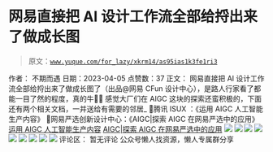 # 网易直接把 AI 设计工作流全部给捋出来了做成长图

> 原文：[`www.yuque.com/for_lazy/xkrm14/as95ias1k3fe1ri3`](https://www.yuque.com/for_lazy/xkrm14/as95ias1k3fe1ri3)

<ne-p id="uc2444aa9" data-lake-id="uc2444aa9">作者： 不期而遇</ne-p> <ne-p id="ub3db16d3" data-lake-id="ub3db16d3">日期：2023-04-05</ne-p> <ne-p id="u034aba4e" data-lake-id="u034aba4e">点赞数：37</ne-p> <ne-hole id="ub0daeb95" data-lake-id="ub0daeb95"><ne-card data-card-name="hr" data-card-type="block" id="LqlNg" data-event-boundary="card"><ne-p id="u72307e41" data-lake-id="u72307e41">正文：</ne-p> <ne-p id="u5428e7ad" data-lake-id="u5428e7ad">网易直接把 AI 设计工作流全部给捋出来了做成长图了（出品@网易 CFun 设计中心），是路人行家看了都能一目了然的程度，真的牛👏🏻 感觉大厂们在 AIGC 这块的探索还蛮积极的，下面还有两个相关文档，一并送给有需要的邻居_ 🐧腾讯 ISUX ：《运用 AIGC 人工智能生产内容》 🐷网易严选创新设计中心：《AIGC|探索 AIGC 在网易严选中的应用》 [运用 AIGC 人工智能生产内容](https://mp.weixin.qq.com/s/b10sqhA9-IvUT44U9-5dLA) [AIGC|探索 AIGC 在网易严选中的应用](https://mp.weixin.qq.com/s/GargWzAGH7QyRanIgZxiCQ)</ne-p> <ne-p id="u289d301f" data-lake-id="u289d301f"><ne-card data-card-name="image" data-card-type="inline" id="Vj2aK" data-event-boundary="card">![](img/088de730d981ddf4a2b0ce5bafbd9d7d.png)</ne-card></ne-p> <ne-p id="ud8897611" data-lake-id="ud8897611"><ne-card data-card-name="image" data-card-type="inline" id="DZE5l" data-event-boundary="card">![](img/41e3a29c8f82f9c8cc54721f82c82780.png)</ne-card></ne-p> <ne-p id="u5af9a59c" data-lake-id="u5af9a59c"><ne-card data-card-name="image" data-card-type="inline" id="xUbmj" data-event-boundary="card">![](img/97662e991ba5cc12527d844ac36fa3d6.png)</ne-card></ne-p> <ne-p id="u8369dd6a" data-lake-id="u8369dd6a"><ne-card data-card-name="image" data-card-type="inline" id="lAcf0" data-event-boundary="card">![](img/d79f9f5f0ef59c427291ada90ed2e034.png)</ne-card></ne-p> <ne-p id="u6018a57b" data-lake-id="u6018a57b"><ne-card data-card-name="image" data-card-type="inline" id="Nw6Y3" data-event-boundary="card">![](img/45291e9325032f19c3a19b2af0cabcf8.png)</ne-card></ne-p> <ne-p id="ua55b3e30" data-lake-id="ua55b3e30"><ne-card data-card-name="image" data-card-type="inline" id="i4jrc" data-event-boundary="card">![](img/dba134a359c31982c53097b3ee334cf5.png)</ne-card></ne-p> <ne-p id="u81975a2e" data-lake-id="u81975a2e"><ne-card data-card-name="image" data-card-type="inline" id="fe4bi" data-event-boundary="card">![](img/2f2631cd3eefb9d58ed2ddd73f652d2e.png)</ne-card></ne-p> <ne-p id="u8a2b4019" data-lake-id="u8a2b4019"><ne-card data-card-name="image" data-card-type="inline" id="s3zKk" data-event-boundary="card">![](img/655d3debe294ac46338cf84bc9b3008f.png)</ne-card></ne-p> <ne-p id="uc6173cc4" data-lake-id="uc6173cc4"><ne-card data-card-name="image" data-card-type="inline" id="wzdju" data-event-boundary="card">![](img/6a087ff50e0649d5b4a8c0fef0fc11c0.png)</ne-card></ne-p> <ne-hole id="u43dc32e3" data-lake-id="u43dc32e3"><ne-card data-card-name="hr" data-card-type="block" id="rqegt" data-event-boundary="card"><ne-p id="uab4f365e" data-lake-id="uab4f365e">评论区：</ne-p> <ne-p id="ueb004f79" data-lake-id="ueb004f79">暂无评论</ne-p> <ne-hole id="u3e8f6946" data-lake-id="u3e8f6946"><ne-card data-card-name="hr" data-card-type="block" id="eJy5v" data-event-boundary="card"><ne-p id="uda6efd63" data-lake-id="uda6efd63">公众号懒人找资源，懒人专属群分享</ne-p></ne-card></ne-hole></ne-card></ne-hole></ne-card></ne-hole>